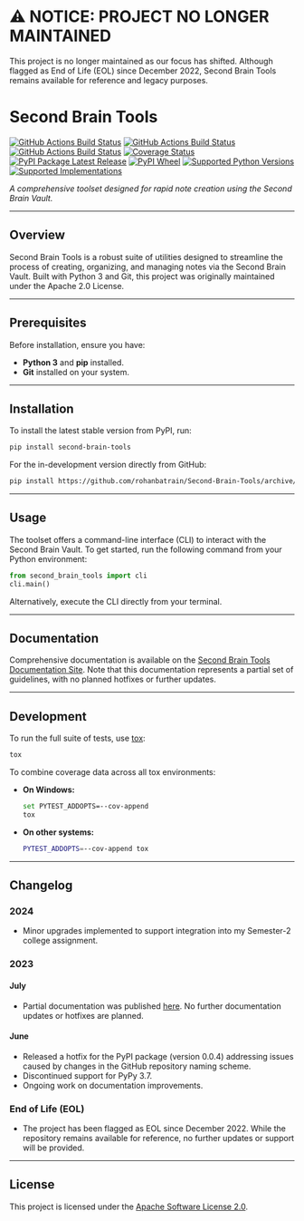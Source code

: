 # ⚠️ NOTICE: PROJECT NO LONGER MAINTAINED

This project is no longer maintained as our focus has shifted. Although flagged as End of Life (EOL) since December 2022, Second Brain Tools remains available for reference and legacy purposes.

# Second Brain Tools

[![GitHub Actions Build Status](https://github.com/rohanbatrain/Second-Brain-Tools/actions/workflows/pylint.yml/badge.svg)](https://github.com/rohanbatrain/Second-Brain-Tools/actions/)
[![GitHub Actions Build Status](https://github.com/rohanbatrain/Second-Brain-Tools/actions/workflows/build.yml/badge.svg)](https://github.com/rohanbatrain/Second-Brain-Tools/actions/)
[![GitHub Actions Build Status](https://github.com/rohanbatrain/Second-Brain-Tools/actions/workflows/mkdocs.yml/badge.svg)](https://github.com/rohanbatrain/Second-Brain-Tools/actions/)
[![Coverage Status](https://codecov.io/gh/rohanbatrain/Second-Brain-Tools/branch/main/graphs/badge.svg?branch=main)](https://codecov.io/github/rohanbatrain/Second-Brain-Tools)
[![PyPI Package Latest Release](https://img.shields.io/pypi/v/second-brain-tools.svg)](https://pypi.org/project/second-brain-tools)
[![PyPI Wheel](https://img.shields.io/pypi/wheel/second-brain-tools.svg)](https://pypi.org/project/second-brain-tools)
[![Supported Python Versions](https://img.shields.io/pypi/pyversions/second-brain-tools.svg)](https://pypi.org/project/second-brain-tools)
[![Supported Implementations](https://img.shields.io/pypi/implementation/second-brain-tools.svg)](https://pypi.org/project/second-brain-tools)

_A comprehensive toolset designed for rapid note creation using the Second Brain Vault._

---

## Overview

Second Brain Tools is a robust suite of utilities designed to streamline the process of creating, organizing, and managing notes via the Second Brain Vault. Built with Python 3 and Git, this project was originally maintained under the Apache 2.0 License.

---

## Prerequisites

Before installation, ensure you have:

- **Python 3** and **pip** installed.
- **Git** installed on your system.

---

## Installation

To install the latest stable version from PyPI, run:

```bash
pip install second-brain-tools
```

For the in-development version directly from GitHub:

```bash
pip install https://github.com/rohanbatrain/Second-Brain-Tools/archive/main.zip
```

---

## Usage

The toolset offers a command-line interface (CLI) to interact with the Second Brain Vault. To get started, run the following command from your Python environment:

```python
from second_brain_tools import cli
cli.main()
```

Alternatively, execute the CLI directly from your terminal.

---

## Documentation

Comprehensive documentation is available on the [Second Brain Tools Documentation Site](https://rohanbatrain.github.io/second-brain-tools-2022/). Note that this documentation represents a partial set of guidelines, with no planned hotfixes or further updates.

---

## Development

To run the full suite of tests, use [tox](https://tox.readthedocs.io/):

```bash
tox
```

To combine coverage data across all tox environments:

- **On Windows:**

  ```bash
  set PYTEST_ADDOPTS=--cov-append
  tox
  ```

- **On other systems:**

  ```bash
  PYTEST_ADDOPTS=--cov-append tox
  ```

---

## Changelog

### 2024
- Minor upgrades implemented to support integration into my Semester-2 college assignment.

### 2023

#### July
- Partial documentation was published [here](https://rohanbatrain.github.io/second-brain-tools-2022/). No further documentation updates or hotfixes are planned.

#### June
- Released a hotfix for the PyPI package (version 0.0.4) addressing issues caused by changes in the GitHub repository naming scheme.
- Discontinued support for PyPy 3.7.
- Ongoing work on documentation improvements.

### End of Life (EOL)
- The project has been flagged as EOL since December 2022. While the repository remains available for reference, no further updates or support will be provided.

---

## License

This project is licensed under the [Apache Software License 2.0](LICENSE).
